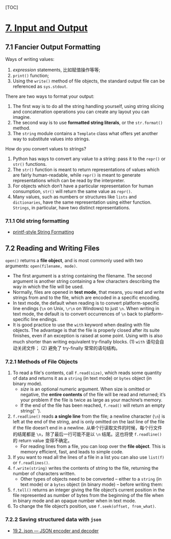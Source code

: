 [TOC]

# [7. Input and Output](https://docs.python.org/3.6/tutorial/inputoutput.html)

## 7.1 Fancier Output Formatting
Ways of writing values:
1. *expression* statements, 比如赋值操作等等;
2. `print()` function;
3. Using the `write()` method of file objects, the standard output file can be referenced as `sys.stdout`.

There are two ways to format your output:
1. The first way is to do all the string handling yourself, using string slicing and concatenation 
operations you can create any layout you can imagine.
2. The second way is to use **formatted string literals**, or the `str.format()` method.
3. The `string` module contains a `Template` class what offers yet another way to substitute values into 
strings.

How do you convert values to strings?
1. Python has ways to convert any value to a string: pass it to the `repr()` or `str()` functions.
2. The `str()` function is meant to return representations of values which are fairly human-readable,
while `repr()` is meant to generate representations which can be read by the interpreter. 
3. For objects which don’t have a particular representation for human consumption, `str()` will return 
the same value as `repr()`.
4. Many values, such as numbers or structures like `lists` and `dictionaries`, have the same representation using either function. 
`Strings`, in particular, have two distinct representations.

### 7.1.1 Old string formatting
* [printf-style String Formatting](https://docs.python.org/3.6/library/stdtypes.html#old-string-formatting)


## 7.2 Reading and Writing Files
`open()` returns a **file object**, and is most commonly used with two arguments: `open(filename, mode)`.
* The first argument is a string containing the filename. The second argument is another string containing
a few characters describing the way in which the file will be used.
* Normally, files are opened in **test mode**, that means, you read and write strings from and to the file,
which are encoded in a specific encoding.
* In text mode, the default when reading is to convert platform-specific line endings (`\n` on Unix, 
`\r\n` on Windows) to just `\n`. When writing in text mode, the default is to convert occurrences of `\n` 
back to platform-specific line endings.
* It is good practice to use the `with` keyword when dealing with file objects. The advantage is that the 
file is properly closed after its suite finishes, even if an exception is raised at some point. 
Using with is also much shorter than writing equivalent try-finally blocks. (1) `with` 语句会自动关闭文件；
(2) 避免了 try-finally 常常的语句结构。

### 7.2.1 Methods of File Objects
1. To read a file's contents, call `f.read(size)`, which reads some quantity of data and returns it as 
a `string` (in text mode) or `bytes` object (in binary mode). 
    * *size* is an optional numeric argument. When size is omitted or negative, the **entire contents** 
    of the file will be read and returned; it’s your problem if the file is twice as large as your 
    machine’s memory.
    * If the end of the file has been reached, `f.read()` will return an empty string(' ').
2. `f.readline()` reads **a single line** from the file; a newline character (`\n`) is left at the 
end of the string, and is only omitted on the last line of the file if the file doesn’t end in a newline.
从单个行读取文件的时候，每个行文件的结尾都是 `\n`，除了最后一行可能不是以 `\n` 结尾。这也将使 `f.readline()` 的
return value 变得不确定。
    * For reading lines from a file, you can loop over the **file object**. This is memory efficient, 
    fast, and leads to simple code.
3. If you want to read all the lines of a file in a list you can also use `list(f)` or `f.readlines()`.
4. `f.write(string)` writes the contents of string to the file, returning the number of characters written.
    * Other types of objects need to be converted – either to a `string` (in text mode) or a `bytes` object (in binary mode) – before writing them:
5. `f.tell()` returns an integer giving the file object’s current position in the file represented as 
number of bytes from the beginning of the file when in binary mode and an opaque number when in text mode.
6. To change the file object’s position, use `f.seek(offset, from_what)`. 

### 7.2.2 Saving structured data with `json`
* [19.2. json — JSON encoder and decoder](https://docs.python.org/3.6/library/json.html#module-json)
